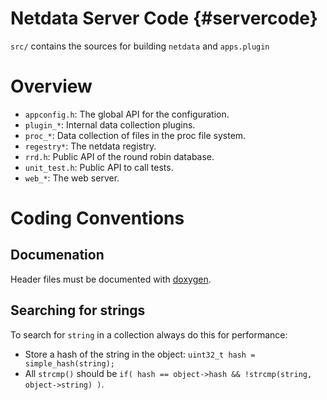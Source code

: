 Netdata Server Code {#servercode}
==============================================

`src/` contains the sources for building `netdata` and `apps.plugin`

# Overview

- `appconfig.h`: The global API for the configuration.
- `plugin_*`: Internal data collection plugins.
- `proc_*`: Data collection of files in the proc file system.
- `regestry*`: The netdata registry.
- `rrd.h`: Public API of the round robin database.
- `unit_test.h`: Public API to call tests.
- `web_*`: The web server.

# Coding Conventions
 
## Documenation
Header files must be documented with [doxygen](http://www.stack.nl/~dimitri/doxygen/manual/docblocks.html).

## Searching for strings
To search for `string` in a collection always do this for performance:
- Store a hash of the string in the object: `uint32_t hash = simple_hash(string);`
- All `strcmp()` should be `if( hash == object->hash && !strcmp(string, object->string) )`.